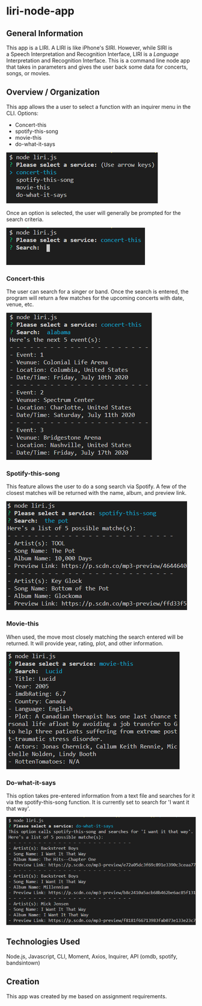 # liri-node-app

## General Information

This app is a LIRI. A LIRI is like iPhone's SIRI. However, while SIRI is 
a Speech Interpretation and Recognition Interface, LIRI is a _Language_ 
Interpretation and Recognition Interface. This is a command line node app 
that takes in parameters and gives the user back some data for concerts, 
songs, or movies.

## Overview / Organization

This app allows the a user to select a function with an inquirer menu in 
the CLI.
Options:
- Concert-this
- spotify-this-song
- movie-this
- do-what-it-says

![menu](images/menu.PNG)

Once an option is selected, the user will generally be prompted for
the search criteria.

![search](images/menu-prompt.PNG)

### Concert-this

The user can search for a singer or band. Once the search is entered, the
program will return a few matches for the upcoming concerts with date, venue,
etc. 

![concert](images/concert-this-results.PNG)

### Spotify-this-song

This feature allows the user to do a song search via Spotify. A few of the 
closest matches will be returned with the name, album, and preview link.

![spotify](images/spotify-this-song-results.PNG)

### Movie-this

When used, the move most closely matching the search entered will be returned.
It will provide year, rating, plot, and other information. 

![movie](images/movie-this-results.PNG)

### Do-what-it-says

This option takes pre-entered information from a text file and searches for it
via the spotify-this-song function. It is currently set to search for 'I want
it that way'. 

![do-what](images/do-what-it-says-results.PNG)

## Technologies Used

Node.js, Javascript, CLI, Moment, Axios, Inquirer, API (omdb, spotify, bandsintown)

## Creation

This app was created by me based on assignment requirements.
